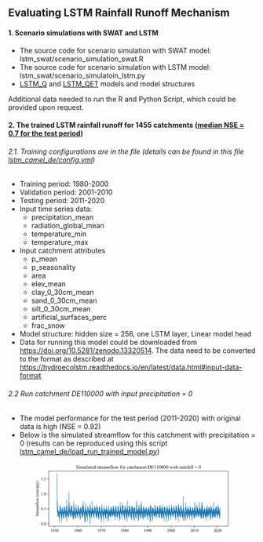 ## Evaluating LSTM Rainfall Runoff Mechanism

#### 1. Scenario simulations with SWAT and LSTM

- The source code for scenario simulation with SWAT model: lstm_swat/scenario_simulation_swat.R 
- The source code for scenario simulation with LSTM model: lstm_swat/scenario_simulatoin_lstm.py
- [LSTM_Q](https://github.com/tamnva/Evaluating_LSTM_Rainfall_Runoff_Mechanism/tree/master/lstm_swat/LSTM/LSTM_Q) and [LSTM_QET](https://github.com/tamnva/Evaluating_LSTM_Rainfall_Runoff_Mechanism/tree/master/lstm_swat/LSTM/LSTM_QET) models and model structures

Additional data needed to run the R and Python Script, which could be provided upon request.


#### 2. The trained LSTM rainfall runoff for 1455 catchments ([median NSE = 0.7 for the test period](https://github.com/tamnva/Evaluating_LSTM_Rainfall_Runoff_Mechanism/blob/master/lstm_camel_de/results/nse_test_period.csv))

###### 2.1. Training configurations are in the file (details can be found in this file  [lstm_camel_de/config.yml](lstm_camel_de/config.yml))

- Training period: 1980-2000
- Validation period: 2001-2010
- Testing period: 2011-2020
- Input time series data: 
  - precipitation_mean
  - radiation_global_mean
  - temperature_min
  - temperature_max
- Input catchment attributes
  - p_mean
  - p_seasonality
  - area
  - elev_mean
  - clay_0_30cm_mean
  - sand_0_30cm_mean
  - silt_0_30cm_mean
  - artificial_surfaces_perc
  - frac_snow
- Model structure: hidden size = 256, one LSTM layer, Linear model head
- Data for running this model could be downloaded from https://doi.org/10.5281/zenodo.13320514. The data need to be converted to the format as described at  https://hydroecolstm.readthedocs.io/en/latest/data.html#input-data-format



###### 2.2 Run catchment DE110000 with input precipitation = 0 

- The model performance for the test period (2011-2020) with original data is high (NSE = 0.92)
- Below is the simulated streamflow for this catchment with precipitation = 0 (results can be reproduced using this script [lstm_camel_de/load_run_trained_model.py](lstm_camel_de/load_run_trained_model.py))

<p align="center">
  <img src="https://github.com/tamnva/Evaluating_LSTM_Rainfall_Runoff_Mechanism/blob/master/lstm_camel_de/results/simulated_streamflow_DE110000_no_rainfall.png" width=80% title="hover text">
</p>
